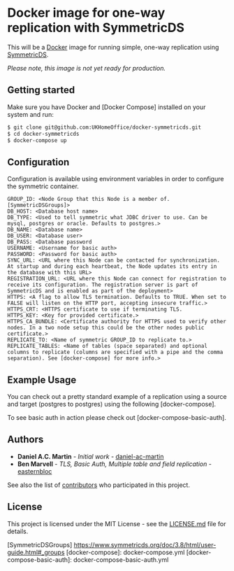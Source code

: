 Docker image for one-way replication with SymmetricDS
=====================================================

This will be a [Docker] image for running simple, one-way replication
using [SymmetricDS].

*Please note, this image is not yet ready for production.*

Getting started
---------------

Make sure you have Docker and [Docker Compose] installed on your system
and run:

```bash
$ git clone git@github.com:UKHomeOffice/docker-symmetricds.git
$ cd docker-symmetricds
$ docker-compose up
```

Configuration
-------------

Configuration is available using environment variables in order to configure the symmetric container.

```
GROUP_ID: <Node Group that this Node is a member of. [SymmetricDSGroups]>
DB_HOST: <Database host name>
DB_TYPE: <Used to tell symmetric what JDBC driver to use. Can be mysql, postgres or oracle. Defaults to postgres.>
DB_NAME: <Database name>
DB_USER: <Database user>
DB_PASS: <Database password
USERNAME: <Username for basic auth>
PASSWORD: <Password for basic auth>
SYNC_URL: <URL where this Node can be contacted for synchronization. At startup and during each heartbeat, the Node updates its entry in the database with this URL>
REGISTRATION_URL: <URL where this Node can connect for registration to receive its configuration. The registration server is part of SymmetricDS and is enabled as part of the deployment>
HTTPS: <A flag to allow TLS termination. Defaults to TRUE. When set to FALSE will listen on the HTTP port, accepting insecure traffic.>
HTTPS_CRT: <HTTPS certificate to use if terminating TLS.
HTTPS_KEY: <Key for provided certificate.>
HTTPS_CA_BUNDLE: <Certificate authority for HTTPS used to verify other nodes. In a two node setup this could be the other nodes public certificate.>
REPLICATE_TO: <Name of symmetric GROUP_ID to replicate to.>
REPLICATE_TABLES: <Name of tables (space separated) and optional columns to replicate (columns are specified with a pipe and the comma separation). See [docker-compose] for more info.>
```

Example Usage
-------------

You can check out a pretty standard example of a replication using a source and target (postgres to postgres) using the following [docker-compose].

To see basic auth in action please check out [docker-compose-basic-auth].

Authors
-------

* **Daniel A.C. Martin** - *Initial work* - [daniel-ac-martin]
* **Ben Marvell** - *TLS, Basic Auth, Multiple table and field replication* - [easternbloc]

See also the list of [contributors] who participated in this project.

License
-------

This project is licensed under the MIT License - see the [LICENSE.md]
file for details.

[contributors]:              https://github.com/UKHomeOffice/docker-symmetricds/graphs/contributors
[daniel-ac-martin]:          https://github.com/daniel-ac-martin
[easternbloc]:               https://github.com/easternbloc
[Docker]:                    https://www.docker.com/
[DockerCompose]:             https://docs.docker.com/compose/
[LICENSE.md]:                LICENSE.md
[SymmetricDS]:               https://www.symmetricds.org/
[SymmetricDSGroups]          https://www.symmetricds.org/doc/3.8/html/user-guide.html#_groups
[docker-compose]:            docker-compose.yml
[docker-compose-basic-auth]: docker-compose-basic-auth.yml

